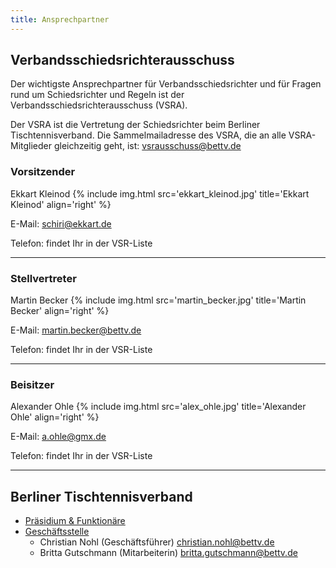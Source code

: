 ```yaml
---
title: Ansprechpartner
---
```


## Verbandsschiedsrichterausschuss

Der wichtigste Ansprechpartner für Verbandsschiedsrichter und für Fragen rund um Schiedsrichter und Regeln ist der Verbandsschiedsrichterausschuss (VSRA).

Der VSRA ist die Vertretung der Schiedsrichter beim Berliner Tischtennisverband. Die Sammelmailadresse des VSRA, die an alle VSRA-Mitglieder gleichzeitig geht, ist:
[vsrausschuss@bettv.de](mailto:vsrausschuss@bettv.de)

### Vorsitzender

Ekkart Kleinod {% include img.html src='ekkart_kleinod.jpg' title='Ekkart Kleinod' align='right' %}

E-Mail: [schiri@ekkart.de](mailto:schiri@ekkart.de)

Telefon: findet Ihr in der VSR-Liste

---

### Stellvertreter

Martin Becker {% include img.html src='martin_becker.jpg' title='Martin Becker' align='right' %}

E-Mail: [martin.becker@bettv.de](mailto:martin.becker@bettv.de)

Telefon: findet Ihr in der VSR-Liste

---

### Beisitzer

Alexander Ohle {% include img.html src='alex_ohle.jpg' title='Alexander Ohle' align='right' %}

E-Mail: [a.ohle@gmx.de](mailto:a.ohle@gmx.de)

Telefon: findet Ihr in der VSR-Liste

---

## Berliner Tischtennisverband

- [Präsidium & Funktionäre](http://www.bettv.de/verband/praesidium-funktionaere/)
- [Geschäftsstelle](http://www.bettv.de/kontakt/)
	- Christian Nohl (Geschäftsführer) [christian.nohl@bettv.de](mailto:christian.nohl@bettv.de)
	- Britta Gutschmann (Mitarbeiterin) [britta.gutschmann@bettv.de](mailto:britta.gutschmann@bettv.de)
